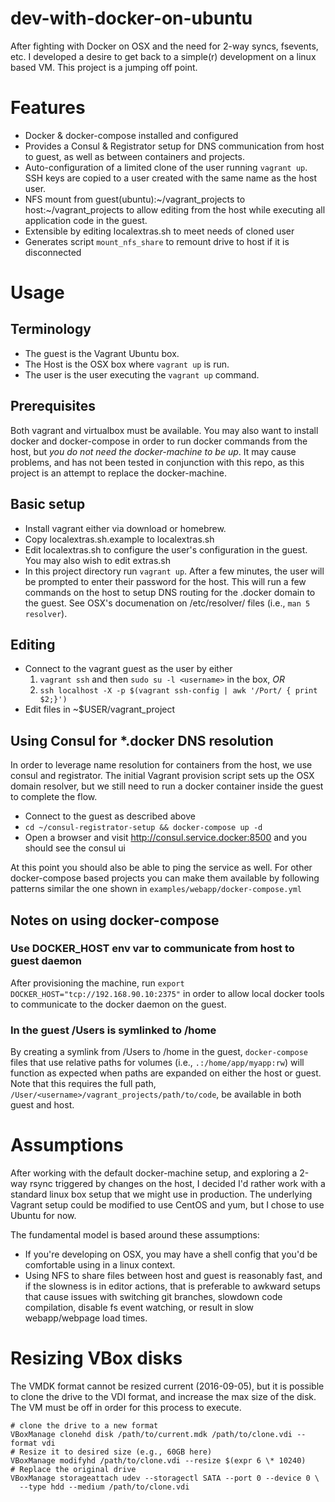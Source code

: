 # dev-with-docker-on-ubuntu

After fighting with Docker on OSX and the need for 2-way syncs, fsevents, etc.
I developed a desire to get back to a simple(r) development on a linux based
VM. This project is a jumping off point.

# Features

- Docker & docker-compose installed and configured
- Provides a Consul & Registrator setup for DNS communication from host to guest,
  as well as between containers and projects.
- Auto-configuration of a limited clone of the user running `vagrant up`. SSH keys
  are copied to a user created with the same name as the host user.
- NFS mount from guest(ubuntu):~/vagrant_projects to host:~/vagrant_projects to allow
  editing from the host while executing all application code in the guest.
- Extensible by editing localextras.sh to meet needs of cloned user
- Generates script `mount_nfs_share` to remount drive to host if it is disconnected

# Usage

## Terminology

- The guest is the Vagrant Ubuntu box.
- The Host is the OSX box where `vagrant up` is run.
- The user is the user executing the `vagrant up` command.

## Prerequisites

Both vagrant and virtualbox must be available. You may also want to install
docker and docker-compose in order to run docker commands from the host, but
*you do not need the docker-machine to be up*. It may cause problems, and has
not been tested in conjunction with this repo, as this project is an attempt
to replace the docker-machine.

## Basic setup

- Install vagrant either via download or homebrew.
- Copy localextras.sh.example to localextras.sh
- Edit localextras.sh to configure the user's configuration in the guest. You
  may also wish to edit extras.sh
- In this project directory run `vagrant up`. After a few minutes, the user
  will be prompted to enter their password for the host. This will run a few
  commands on the host to setup DNS routing for the .docker domain to the guest.
  See OSX's documenation on /etc/resolver/ files (i.e., `man 5 resolver`).

## Editing
- Connect to the vagrant guest as the user by either
  1. `vagrant ssh` and then `sudo su -l <username>` in the box, *OR*
  2. `ssh localhost -X -p $(vagrant ssh-config | awk '/Port/ { print $2;}')`
- Edit files in ~$USER/vagrant_project

## Using Consul for \*.docker DNS resolution

In order to leverage name resolution for containers from the host, we use consul
and registrator. The initial Vagrant provision script sets up the OSX domain
resolver, but we still need to run a docker container inside the guest to
complete the flow.

- Connect to the guest as described above
- `cd ~/consul-registrator-setup && docker-compose up -d`
- Open a browser and visit http://consul.service.docker:8500 and you should
  see the consul ui

At this point you should also be able to ping the service as well. For other
docker-compose based projects you can make them available by following patterns
similar the one shown in `examples/webapp/docker-compose.yml`

## Notes on using docker-compose

### Use DOCKER_HOST env var to communicate from host to guest daemon

After provisioning the machine, run `export DOCKER_HOST="tcp://192.168.90.10:2375"`
in order to allow local docker tools to communicate to the docker daemon on
the guest.

### In the guest /Users is symlinked to /home

By creating a symlink from /Users to /home in the guest, `docker-compose` files
that use relative paths for volumes (i.e., `.:/home/app/myapp:rw`) will function
as expected when paths are expanded on either the host or guest. Note that this
requires the full path, `/User/<username>/vagrant_projects/path/to/code`, be
available in both guest and host.

# Assumptions

After working with the default docker-machine setup, and exploring a 2-way rsync
triggered by changes on the host, I decided I'd rather work with a standard linux
box setup that we might use in production. The underlying Vagrant setup could be
modified to use CentOS and yum, but I chose to use Ubuntu for now.

The fundamental model is based around these assumptions:
- If you're developing on OSX, you may have a shell config that you'd be
  comfortable using in a linux context.
- Using NFS to share files between host and guest is reasonably fast, and if
  the slowness is in editor actions, that is preferable to awkward setups that
  cause issues with switching git branches, slowdown code compilation, disable
  fs event watching, or result in slow webapp/webpage load times.

# Resizing VBox disks

The VMDK format cannot be resized current (2016-09-05), but it is possible to
clone the drive to the VDI format, and increase the max size of the disk. The
VM must be off in order for this process to execute.

```shell
# clone the drive to a new format
VBoxManage clonehd disk /path/to/current.mdk /path/to/clone.vdi --format vdi
# Resize it to desired size (e.g., 60GB here)
VBoxManage modifyhd /path/to/clone.vdi --resize $(expr 6 \* 10240)
# Replace the original drive
VBoxManage storageattach udev --storagectl SATA --port 0 --device 0 \
  --type hdd --medium /path/to/clone.vdi
```



